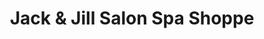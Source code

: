 ---
title: "Jack & Jill Salon Spa Shoppe"
url: /glendale/jack-and-jill-salon-spa-shoppe/
shop: beauty
---